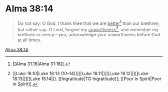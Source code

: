 # Alma 38:14

> Do not say: O God, I thank thee that we are <u>better</u>[^a] than our brethren; but rather say: O Lord, forgive my <u>unworthiness</u>[^b], and remember my brethren in mercy—yea, acknowledge your unworthiness before God at all times.

[Alma 38:14](https://www.churchofjesuschrist.org/study/scriptures/bofm/alma/38?lang=eng&id=p14#p14)


[^a]: [[Alma 31.16|Alma 31:16]].  
[^b]: [[Luke 18.10|Luke 18:13 (10–14)]][[Luke 18.11|]][[Luke 18.12|]][[Luke 18.13|]][[Luke 18.14|]]. [[Ingratitude|TG Ingratitude]]; [[Poor in Spirit|Poor in Spirit]].  
